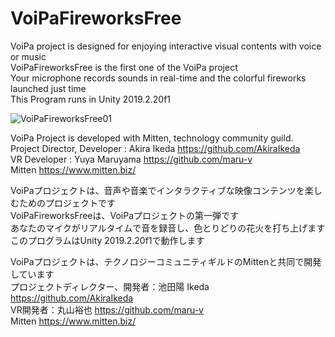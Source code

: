 # VoiPaFireworksFree
VoiPa project is designed for enjoying interactive visual contents with voice or music  
VoiPaFireworksFree is the first one of the VoiPa project  
Your microphone records sounds in real-time and the colorful fireworks launched just time  
This Program runs in Unity 2019.2.20f1

![VoiPaFireworksFree01](https://user-images.githubusercontent.com/46648955/86839282-31427b00-c0dc-11ea-909f-99eaf201ad0d.png)

VoiPa Project is developed with Mitten, technology community guild.  
Project Director, Developer : Akira Ikeda https://github.com/AkiraIkeda  
VR Developer : Yuya Maruyama https://github.com/maru-v  
Mitten https://www.mitten.biz/  

VoiPaプロジェクトは、音声や音楽でインタラクティブな映像コンテンツを楽しむためのプロジェクトです  
VoiPaFireworksFreeは、VoiPaプロジェクトの第一弾です  
あなたのマイクがリアルタイムで音を録音し、色とりどりの花火を打ち上げます
このプログラムはUnity 2019.2.20f1で動作します

VoiPaプロジェクトは、テクノロジーコミュニティギルドのMittenと共同で開発しています  
プロジェクトディレクター、開発者：池田陽 Ikeda https://github.com/AkiraIkeda  
VR開発者：丸山裕也 https://github.com/maru-v  
Mitten https://www.mitten.biz/  
